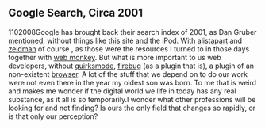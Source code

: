 <article><h2>Google Search, Circa 2001 </h2><time><span class="day">1</span><span class="month">10</span><span class="year">2008</span></time>Google has brought back their search index of 2001, as Dan Gruber <a href="http://daringfireball.net/linked/2008/10/01/google-search-2001">mentioned</a>, without things like <a href="http://www.google.com/search2001/search?q=wilfred+nas&hl=en&sa=N&btnG=Search">this</a> site and the iPod. With <a href="http://www.google.com/search2001/search?q=alistapart&btnG=Search">alistapart</a> and <a href="http://www.google.com/search2001/search?q=zeldman&btnG=Search">zeldman</a> of course , as those were the resources I turned to in those days together with <a href="http://www.google.com/search2001/search?q=webmonkey&hl=en&sa=N&btnG=Search">web monkey</a>. But what is more important to us web developers, without <a href="http://www.google.com/search2001/search?q=quirksmode&btnG=Search">quirksmode</a>, <a href="http://www.google.com/search2001/search?q=firebug&btnG=Search">firebug</a> (as a plugin that is), a plugin of an non-existent <a href="http://www.google.com/search2001/search?q=firefox&btnG=Search">browser</a>. A lot of the stuff that we depend on to do our work were not even there in the year my oldest son was born. To me that is weird and makes me wonder if the digital world we life in today has any real substance, as it all is so temporarily.I wonder what other professions will be looking for and not finding? Is ours the only field that changes so rapidly, or is that only our perception?</article>